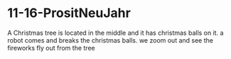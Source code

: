 # 11-16-PrositNeuJahr
A Christmas tree is located in the middle and it has christmas balls on it. a robot comes and breaks the christmas balls. we zoom out and see the fireworks fly out from the tree

